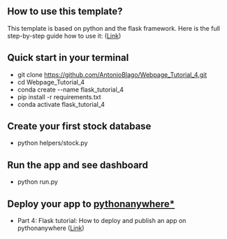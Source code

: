 
## How to use this template?

This template is based on python and the flask framework.
Here is the full step-by-step guide how to use it:
([Link](https://antonioblago.medium.com/how-to-create-your-own-stock-market-and-finance-app-part-1-72d8558ef8b3))

## Quick start in your terminal
- git clone https://github.com/AntonioBlago/Webpage_Tutorial_4.git
- cd Webpage_Tutorial_4
- conda create --name flask_tutorial_4
- pip install -r requirements.txt 
- conda activate flask_tutorial_4

## Create your first stock database
- python helpers/stock.py

## Run the app and see dashboard
- python run.py

## Deploy your app to [pythonanywhere*](https://www.pythonanywhere.com/?affiliate_id=007ce8a4)
- Part 4: Flask tutorial: How to deploy and publish an app on pythonanywhere ([Link](https://antonioblago.medium.com/flask-tutorial-how-to-deploy-and-publish-an-app-on-pythonanywhere-225314160914))

